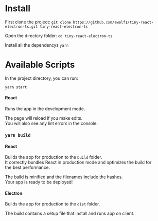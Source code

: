 # Install

First clone the project:
`git clone https://github.com/awolf1/tiny-react-electron-ts.git tiny-react-electron-ts`

Open the directory folder:
`cd tiny-react-electron-ts`

Install all the dependencys
`yarn`


# Available Scripts

In the project directory, you can run:

`yarn start`

#### React
Runs the app in the development mode.<br />

The page will reload if you make edits.<br />
You will also see any lint errors in the console.


### `yarn build`

#### React
Builds the app for production to the `build` folder.<br />
It correctly bundles React in production mode and optimizes the build for the best performance.

The build is minified and the filenames include the hashes.<br />
Your app is ready to be deployed!

#### Electron
Builds the app for production to the `dist` folder.<br />

The build contains a setup file that install and runs app on client.




